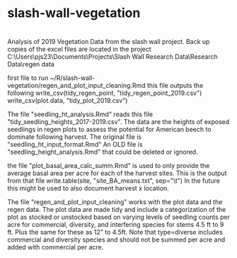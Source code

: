 # slash-wall-vegetation
# 
# 
Analysis of 2019 Vegetation Data from the slash wall project. Back up copies of the excel files are located in the project C:\Users\pjs23\Documents\Projects\Slash Wall Research Data\Research Data\regen data

first file to run
~/R/slash-wall-vegetation/regen_and_plot_input_cleaning.Rmd
    this file outputs the following
      write_csv(tidy_regen_point, "tidy_regen_point_2019.csv")
      write_csv(plot.data, "tidy_plot_2019.csv")
    
    
The file "seedling_ht_analysis.Rmd" reads this file "tidy_seedling_heights_2017-2019.csv". The data are the heights of exposed seedlings in regen plots to assess the potential for American beech to dominate following harvest. The original file is "seedling_ht_input_format.Rmd"  An OLD file is "seedling_height_analysis.Rmd" that could be deleted or ignored.



the file "plot_basal_area_calc_summ.Rmd" is used to only provide the average basal area per acre for each of the harvest sites.  This is the output from that file
write.table(site, "site_BA_means.txt", sep="\t")
In the future this might be used to also document harvest x location.


The file "regen_and_plot_input_cleaning" works with the plot data and the regen data. The plot data are made tidy and include a categorization of the plot as stocked or unstocked based on varying levels of seedling counts per acre for commercial, diversity, and interfering species for stems 4.5 ft to 9 ft. Plus the same for these as 12" to 4.5ft. Note that type=diverse includes commercial and diversity species and should not be summed per acre and added with commercial per acre.